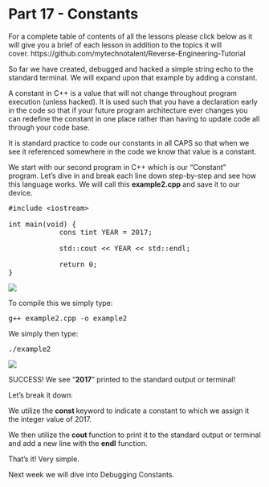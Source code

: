 <h1>Part 17 - Constants</h1><p>For a complete table of contents of all the lessons please click below as it will give you a brief of each lesson in addition to the topics it will cover. https://github.com/mytechnotalent/Reverse-Engineering-Tutorial</p><p>So far we have created, debugged and hacked a simple string echo to the standard terminal. We will expand upon that example by adding a constant.</p><p>A constant in C++ is a value that will not change throughout program execution (unless hacked). It is used such that you have a declaration early in the code so that if your future program architecture ever changes you can redefine the constant in one place rather than having to update code all through your code base.</p><p>It is standard practice to code our constants in all CAPS so that when we see it referenced somewhere in the code we know that value is a constant.</p><p>We start with our second program in C++ which is our “Constant” program. Let’s dive in and break each line down step-by-step and see how this language works. We will call this <strong>example2.cpp</strong> and save it to our device.</p><pre spellcheck="false">#include &lt;iostream&gt;
 
int main(void) {
            cons tint YEAR = 2017;
 
            std::cout &lt;&lt; YEAR &lt;&lt; std::endl;
 
            return 0;
}
</pre><div class="slate-resizable-image-embed slate-image-embed__resize-full-width"><img src="https://media-exp1.licdn.com/dms/image/C4E12AQFWPk7zWKpvdQ/article-inline_image-shrink_1000_1488/0/1520149852856?e=1614211200&amp;v=beta&amp;t=k0amEJgKGr2RxGiqYI2eF9AqugKWjf1lMWAXymTGiwU"/></div><p>To compile this we simply type:</p><pre spellcheck="false">g++ example2.cpp -o example2
</pre><p>We simply then type:</p><pre spellcheck="false">./example2
</pre><div class="slate-resizable-image-embed slate-image-embed__resize-full-width"><img src="https://media-exp1.licdn.com/dms/image/C4E12AQEmqR8vsjj4Nw/article-inline_image-shrink_1000_1488/0/1520148263310?e=1614211200&amp;v=beta&amp;t=LrS0Os2om14rPWuDX1YPnWD17Wbjm93wNgIAYQ7x4UE"/></div><p>SUCCESS! We see “<strong>2017</strong>” printed to the standard output or terminal!</p><p>Let’s break it down:</p><p>We utilize the <strong>const </strong>keyword to indicate a constant to which we assign it the integer value of 2017.</p><p>We then utilize the <strong>cout </strong>function to print it to the standard output or terminal and add a new line with the <strong>endl</strong> function.</p><p>That’s it! Very simple.</p><p>Next week we will dive into Debugging Constants.</p>